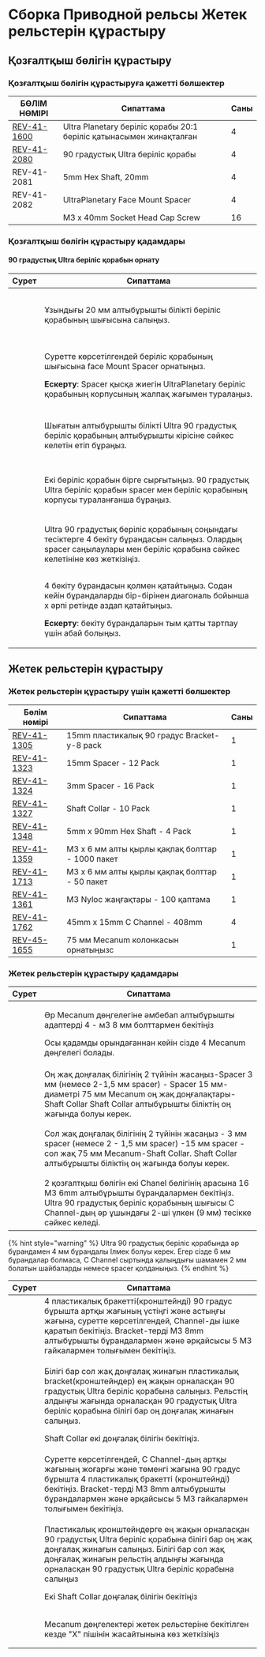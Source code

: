 # Сборка Приводной рельсы Жетек рельстерін құрастыру

## Қозғалтқыш бөлігін құрастыру

### Қозғалтқыш бөлігін құрастыруға қажетті бөлшектер

| **БӨЛІМ НӨМІРІ**                                        | **Сипаттама**                                                       | **Саны** |
| ------------------------------------------------------- | ------------------------------------------------------------------- | -------- |
| [REV-41-1600](https://www.revrobotics.com/rev-41-1600/) | Ultra Planetary беріліс қорабы 20:1 беріліс қатынасымен жинақталған | 4        |
| [REV-41-2080](https://www.revrobotics.com/rev-41-2080/) | 90 градустық Ultra беріліс қорабы                                   | 4        |
| REV-41-2081                                             | 5mm Hex Shaft, 20mm                                                 | 4        |
| REV-41-2082                                             | UltraPlanetary Face Mount Spacer                                    | 4        |
|                                                         | M3 x 40mm Socket Head Cap Screw                                     | 16       |

### Қозғалтқыш бөлігін құрастыру қадамдары

#### 90 градустық Ultra беріліс қорабын орнату

| Сурет                                                                                                                                                                                                                                                                             | Сипаттама                                                                                                                                                                                                                        |
| --------------------------------------------------------------------------------------------------------------------------------------------------------------------------------------------------------------------------------------------------------------------------------- | -------------------------------------------------------------------------------------------------------------------------------------------------------------------------------------------------------------------------------- |
| <p>​</p><p><img src="https://2589213514-files.gitbook.io/~/files/v0/b/gitbook-x-prod.appspot.com/o/spaces%2FH9K1InCLC1ZxIkdPJt31%2Fuploads%2F3mfu4XSGrexQlCyGkUgt%2Fimage.png?alt=media&#x26;token=d1804e5f-77d1-4559-bd85-0481d76accbc" alt="" data-size="original"></p><p>​</p> | Ұзындығы 20 мм алтыбұрышты білікті беріліс қорабының шығысына салыңыз.                                                                                                                                                           |
| <p>​</p><p><img src="https://2589213514-files.gitbook.io/~/files/v0/b/gitbook-x-prod.appspot.com/o/spaces%2FH9K1InCLC1ZxIkdPJt31%2Fuploads%2F8BQiVAcDSVqFpjDlXLSV%2Fimage.png?alt=media&#x26;token=355506fc-f5ee-4ce2-bed1-acf956370134" alt="" data-size="original"></p><p>​</p> | <p>Суретте көрсетілгендей беріліс қорабының шығысына face Mount Spacer орнатыңыз. ​ </p><p><strong>Ескерту</strong>: Spacer қысқа жиегін UltraPlanetary беріліс қорабының корпусының жалпақ жағымен туралаңыз.</p>               |
| <p>​</p><p><img src="https://2589213514-files.gitbook.io/~/files/v0/b/gitbook-x-prod.appspot.com/o/spaces%2FH9K1InCLC1ZxIkdPJt31%2Fuploads%2FDiseL0KRDiGeoIYNTK1Y%2Fimage.png?alt=media&#x26;token=d5189294-68eb-4962-8436-f6453ebd02ec" alt="" data-size="original"></p><p>​</p> | Шығатын алтыбұрышты білікті Ultra 90 градустық беріліс қорабының алтыбұрышты кірісіне сәйкес келетін етіп бұраңыз.                                                                                                               |
| <p>​</p><p><img src="https://2589213514-files.gitbook.io/~/files/v0/b/gitbook-x-prod.appspot.com/o/spaces%2FH9K1InCLC1ZxIkdPJt31%2Fuploads%2FvV2mOosMliHf7mxfOpxs%2Fimage.png?alt=media&#x26;token=26443d8b-48aa-4a7d-a51d-1b8a10920aeb" alt="" data-size="original"></p><p>​</p> | Екі беріліс қорабын бірге сырғытыңыз. 90 градустық Ultra беріліс қорабын spacer мен беріліс қорабының корпусы тураланғанша бұраңыз.                                                                                              |
| <p>​</p><p><img src="https://2589213514-files.gitbook.io/~/files/v0/b/gitbook-x-prod.appspot.com/o/spaces%2FH9K1InCLC1ZxIkdPJt31%2Fuploads%2FysMgqXasM4i6Kgbd9YkH%2Fimage.png?alt=media&#x26;token=b1b4eb97-15ec-490a-b1f9-e1554f5814d6" alt="" data-size="original"></p><p>​</p> | Ultra 90 градустық беріліс қорабының соңындағы тесіктерге 4 бекіту бұрандасын салыңыз. Олардың spacer саңылаулары мен беріліс қорабына сәйкес келетініне көз жеткізіңіз.                                                         |
| <p>​</p><p><img src="https://2589213514-files.gitbook.io/~/files/v0/b/gitbook-x-prod.appspot.com/o/spaces%2FH9K1InCLC1ZxIkdPJt31%2Fuploads%2FuMs3snVWMJpts9rtR0mv%2Fimage.png?alt=media&#x26;token=64bc80ff-8d39-47ad-9702-e9cd4c2c8b9a" alt="" data-size="original"></p><p>​</p> | <p>4 бекіту бұрандасын қолмен қатайтыңыз. Содан кейін бұрандаларды бір-бірінен диагональ бойынша x әрпі ретінде аздап қатайтыңыз. ​</p><p><strong>Ескерту</strong>: бекіту бұрандаларын тым қатты тартпау үшін абай болыңыз.</p> |

## Жетек рельстерін құрастыру

### Жетек рельстерін құрастыру үшін қажетті бөлшектер

| Бөлім нөмірі                                                      | Сипаттама                                   | Саны |
| ----------------------------------------------------------------- | ------------------------------------------- | ---- |
| [REV-41-1305](https://www.revrobotics.com/15mm-Plastic-Brackets/) | 15mm пластикалық 90 градус Bracket-y-8 pack | 1    |
| [REV-41-1323](https://www.revrobotics.com/5mm-Hex-Spacers/)       | 15mm Spacer - 12 Pack                       | 1    |
| [REV-41-1324](https://www.revrobotics.com/5mm-Hex-Spacers/)       | 3mm Spacer - 16 Pack                        | 1    |
| [REV-41-1327](https://www.revrobotics.com/rev-41-1327-pk10/)      | Shaft Collar - 10 Pack                      | 1    |
| [REV-41-1348](https://www.revrobotics.com/5mm-Hex-Shafts/)        | 5mm x 90mm Hex Shaft - 4 Pack               | 1    |
| [REV-41-1359](https://www.revrobotics.com/M3-Hex-Cap-Screws/)     | M3 x 6 мм алты қырлы қақпақ болттар - 1000 пакет          | 1    |
| [REV-41-1713](https://www.revrobotics.com/M3-Hex-Cap-Screws/)     |M3 x 6 мм алты қырлы қақпақ болттар - 50 пакет          | 1    |
| [REV-41-1361](https://www.revrobotics.com/rev-41-1361-pk100/)     | M3 Nyloc жаңғақтары - 100 қаптама             | 1    |
| [REV-41-1762](https://www.revrobotics.com/rev-41-1762/)           | 45mm x 15mm C Channel - 408mm               | 4    |
| [REV-45-1655](https://www.revrobotics.com/rev-45-1655/)           | 75 мм Mecanum колонкасын орнатыңызс                   | 1    |

### Жетек рельстерін құрастыру қадамдары

| Сурет                                                                                                                                                                                                                                                                               | Сипаттама                                                                                                                                                                                                         |
| ----------------------------------------------------------------------------------------------------------------------------------------------------------------------------------------------------------------------------------------------------------------------------------- | ----------------------------------------------------------------------------------------------------------------------------------------------------------------------------------------------------------------- |
| <p><img src="https://2589213514-files.gitbook.io/~/files/v0/b/gitbook-x-prod.appspot.com/o/spaces%2FH9K1InCLC1ZxIkdPJt31%2Fuploads%2FjOzt0U3mNwAkoT0Xh0iF%2Fimage%20(15).png?alt=media&#x26;token=1597f6f1-bf92-4761-8a83-518467c2d16e" alt="" data-size="original"></p><p>​</p>    | <p>Әр Mecanum дөңгелегіне әмбебап алтыбұрышты адаптерді 4 - м3 8 мм болттармен бекітіңіз</p><p>Осы қадамды орындағаннан кейін сізде 4 Mecanum дөңгелегі болады.</p>                                               |
| <p>​</p><p><img src="https://2589213514-files.gitbook.io/~/files/v0/b/gitbook-x-prod.appspot.com/o/spaces%2FH9K1InCLC1ZxIkdPJt31%2Fuploads%2Fv5UXPQYhew6nvA0llQ1c%2Fimage.png?alt=media&#x26;token=2700655a-d785-4eda-82ef-97cdc9773227" alt="" data-size="original"></p><p>​</p>   | Оң жақ доңғалақ білігінің 2 түйінін жасаңыз-Spacer 3 мм (немесе 2-1,5 мм spacer) - Spacer 15 мм-диаметрі 75 мм Mecanum оң жақ доңғалақтары-Shaft Collar Shaft Collar алтыбұрышты біліктің оң жағында болуы керек. |
| <p>​</p><p><img src="https://2589213514-files.gitbook.io/~/files/v0/b/gitbook-x-prod.appspot.com/o/spaces%2FH9K1InCLC1ZxIkdPJt31%2Fuploads%2FZasVbOWBMXPgznZLzsfg%2Fimage.png?alt=media&#x26;token=b682b84d-9d12-4d83-a2cf-de60173060ab" alt="" data-size="original"></p><p>​</p>   | Сол жақ доңғалақ білігінің 2 түйінін жасаңыз - 3 мм spacer (немесе 2 - 1,5 мм spacer) -15 мм spacer - сол жақ 75 мм Mecanum-Shaft Collar. Shaft Collar алтыбұрышты біліктің оң жағында болуы керек.               |
| <p>​</p><p><img src="https://2589213514-files.gitbook.io/~/files/v0/b/gitbook-x-prod.appspot.com/o/spaces%2FH9K1InCLC1ZxIkdPJt31%2Fuploads%2Fidmj31iofXFaafdlWIJc%2Fimage15.png?alt=media&#x26;token=43c352a8-3215-4037-9c63-dc2c5cb9b07c" alt="" data-size="original"></p><p>​</p> | 2 қозғалтқыш бөлігін екі Chanel бөлігінің арасына 16 M3 6mm алтыбұрышты бұрандалармен бекітіңіз. Ultra 90 градустық беріліс қорабының шығысы C Channel-дың әр ұшындағы 2-ші үлкен (9 мм) тесікке сәйкес келеді.   |

{% hint style="warning" %}
Ultra 90 градустық беріліс қорабында әр бұрандамен 4 мм бұрандалы Ілмек болуы керек. Егер сізде 6 мм бұрандалар болмаса, C Channel сыртында қалыңдығы шамамен 2 мм болатын шайбаларды немесе spacer қолданыңыз.
{% endhint %}

| Сурет                                                                                                                                                                                                                                                                                                                             | Сипаттама                                                                                                                                                                                                                                                                                                        |
| --------------------------------------------------------------------------------------------------------------------------------------------------------------------------------------------------------------------------------------------------------------------------------------------------------------------------------- | ---------------------------------------------------------------------------------------------------------------------------------------------------------------------------------------------------------------------------------------------------------------------------------------------------------------- |
| <p>​</p><p><img src="https://2589213514-files.gitbook.io/~/files/v0/b/gitbook-x-prod.appspot.com/o/spaces%2FH9K1InCLC1ZxIkdPJt31%2Fuploads%2FpIhZVFGbNHUj72KETpno%2Fimage10.png?alt=media&#x26;token=3c9b9381-f243-4f48-8db9-fdd2cf1ad08f" alt="" data-size="original"></p><p>​</p>                                               | 4 пластикалық бракетті(кронштейнді) 90 градус бұрышта артқы жағының үстіңгі және астыңғы жағына, суретте көрсетілгендей, Channel-ды ішке қаратып бекітіңіз. Bracket-терді M3 8mm алтыбұрышты бұрандалармен және әрқайсысы 5 M3 гайкалармен толығымен бекітіңіз.                                                  |
| <p>​</p><p><img src="https://2589213514-files.gitbook.io/~/files/v0/b/gitbook-x-prod.appspot.com/o/spaces%2FH9K1InCLC1ZxIkdPJt31%2Fuploads%2Fc6zauhALsFVmLP0M2D5M%2FMecanum%20Drivetrain%20Kit%20V2%20(REV-45-2470)%20(1).png?alt=media&#x26;token=88b143dc-68c2-49e2-8e12-50663d778ca9" alt="" data-size="original"></p><p>​</p> | <p>Білігі бар сол жақ доңғалақ жинағын пластикалық bracket(кронштейндер) ең жақын орналасқан 90 градустық Ultra беріліс қорабына салыңыз. Рельстің алдыңғы жағында орналасқан 90 градустық Ultra беріліс қорабына білігі бар оң доңғалақ жинағын салыңыз.</p><p>Shaft Collar екі доңғалақ білігін бекітіңіз.</p> |
| <p>​</p><p><img src="https://2589213514-files.gitbook.io/~/files/v0/b/gitbook-x-prod.appspot.com/o/spaces%2FH9K1InCLC1ZxIkdPJt31%2Fuploads%2FMqQwY6MLSlDAmaES4obr%2Fimage8.png?alt=media&#x26;token=d6ec26f8-aed8-4c3b-bb58-c1963bb52f8e" alt="" data-size="original"></p><p>​</p>                                                | Суретте көрсетілгендей, C Channel-дың артқы жағының жоғарғы және төменгі жағына 90 градус бұрышта 4 пластикалық бракетті (кронштейнді) бекітіңіз. Bracket-терді M3 8mm алтыбұрышты бұрандалармен және әрқайсысы 5 M3 гайкалармен толығымен бекітіңіз.                                                            |
| <p>​</p><p><img src="https://2589213514-files.gitbook.io/~/files/v0/b/gitbook-x-prod.appspot.com/o/spaces%2FH9K1InCLC1ZxIkdPJt31%2Fuploads%2FpKmakmc4O8vNFsc2kVJZ%2FMecanum%20Drivetrain%20Kit%20V2%20(REV-45-2470)%20(2).png?alt=media&#x26;token=db5de4e2-a33e-4fe4-819b-5df74954d5d6" alt="" data-size="original"></p><p>​</p> | <p>Пластикалық кронштейндерге ең жақын орналасқан 90 градустық Ultra беріліс қорабына білігі бар оң жақ доңғалақ жинағын салыңыз. Білігі бар сол жақ доңғалақ жинағын рельстің алдыңғы жағында орналасқан 90 градустық Ultra беріліс қорабына салыңыз ​</p><p>Екі Shaft Collar доңғалақ білігін бекітіңіз</p>    |
| <p><img src="https://2589213514-files.gitbook.io/~/files/v0/b/gitbook-x-prod.appspot.com/o/spaces%2FH9K1InCLC1ZxIkdPJt31%2Fuploads%2FuHMbS1EHuW5fHLqH1Vbn%2Fmecanum%20x.png?alt=media&#x26;token=ffa73dfb-8c7d-4475-8929-286d8683bf7e" alt="" data-size="original"></p><p>​</p>                                                   | Mecanum дөңгелектері жетек рельстеріне бекітілген кезде "X" пішінін жасайтынына көз жеткізіңіз                                                                                                                                                                                                                   |

